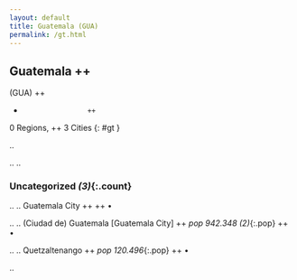 ```yaml
---
layout: default
title: Guatemala (GUA)
permalink: /gt.html
---
```



## Guatemala   ++
(GUA)  ++
-                     ++
0 Regions, ++
3 Cities
{: #gt }

.. 




.. 
.. 


### Uncategorized _(3)_{:.count}


..
..
Guatemala City  ++
 ++
•

..
..
(Ciudad de) Guatemala [Guatemala City]  ++
 _pop 942.348 (2)_{:.pop} ++
•

..
..
Quetzaltenango  ++
 _pop 120.496_{:.pop} ++
•




.. 
 
